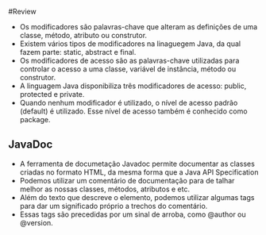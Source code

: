 #Review

- Os modificadores são palavras-chave que alteram as definições de uma classe, método, atributo ou construtor.
- Existem vários tipos de modificadores na linaguegem Java, da qual fazem parte: static, abstract e final.
- Os modificadores de acesso são as palavras-chave utilizadas para controlar o acesso a uma classe, variável de instância, método ou construtor.
- A linguagem Java disponibiliza três modificadores de acesso: public, protected e private.
- Quando nenhum modificador é utilizado, o nível de acesso padrão (default) é utilizado. Esse nível de acesso também é conhecido como package.

## JavaDoc

- A ferramenta de documetação Javadoc permite documentar as classes criadas no formato HTML, da mesma forma que a Java API Specification
- Podemos utilizar um comentário de documentação para de talhar melhor as nossas classes, métodos, atributos e etc.
- Além do texto que descreve o elemento, podemos utilizar algumas tags para dar um significado próprio a trechos do comentário.
- Essas tags são precedidas por um sinal de arroba, como @author ou @version.